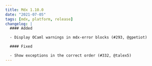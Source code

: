 ```yaml
---
title: Mdx 1.10.0
date: "2021-07-05"
tags: [mdx, platform, release]
changelog: |
  #### Added

  - Display OCaml warnings in mdx-error blocks (#293, @gpetiot)

  #### Fixed

  - Show exceptions in the correct order (#332, @talex5)
---
```

